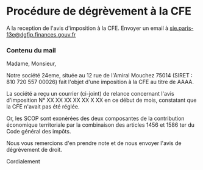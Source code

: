 # Procédure de dégrèvement à la CFE

A la reception de l'avis d'imposition à la CFE.
Envoyer un email à sie.paris-13e@dgfip.finances.gouv.fr

### Contenu du mail

Madame, Monsieur,

Notre société 24eme, située au 12 rue de l'Amiral Mouchez 75014 (SIRET : 810 720 557 00026) fait l'objet d'une imposition à la CFE au titre de AAAA.

La société a reçu un courrier (ci-joint) de relance concernant l'avis d'imposition N° XX XX XX XX XX X XX en  ce début de mois, constatant que la CFE n'avait pas été réglée.

Or, les SCOP sont exonérées des deux composantes de la contribution économique territoriale par la combinaison des articles 1456 et 1586 ter du Code général des impôts.

Nous vous remercions d'en prendre note et de nous envoyer l'avis de dégrèvement de droit.

Cordialement
